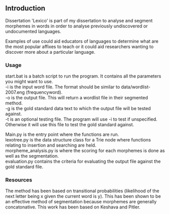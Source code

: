 ## Introduction

Dissertation 'Lexico' is part of my dissertation to analyse and segment morphemes in words in order to analyse previously undiscovered or undocumented languages.  

Examples of use could aid educators of languages to determine what are the most popular affixes to teach or it could aid researchers wanting to discover more about a particular language.

### Usage

start.bat is a batch script to run the program. It contains all the parameters you might want to use.  
-i is the input word file. The format should be similar to data/wordlist-2007.eng (frequency<space>word<newline>).   
-o is the output file. This will return a wordlist file in their segmented method.  
-g is the gold standard data text to which the output file will be tested against.  
-t is an optional testing file. The program will use -i to test if unspecified. Otherwise it will use this file to test the gold standard against.  

Main.py is the entry point where the functions are run.  
lexotree.py is the data structure class for a Trie node where functions relating to insertion and searching are held.  
morpheme_analysis.py is where the scoring for each morphemes is done as well as the segmentation.  
evaluation.py contains the criteria for evaluating the output file against the gold standard file.  


### Resources

The method has been based on transitional probabilities (likelihood of the next letter being x given the current word is y). This has been shown to be an effective method of segmentation because morphemes are generally concatonative. This work has been based on Keshava and Pitler.
